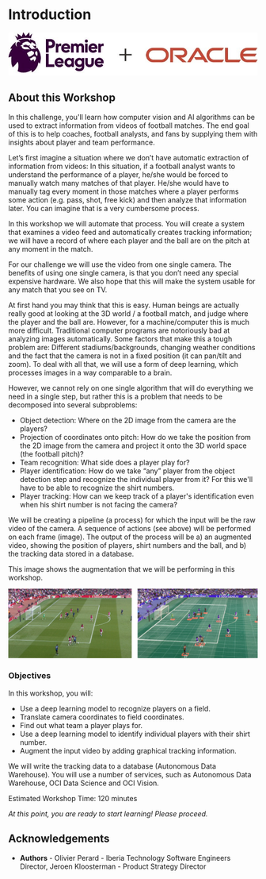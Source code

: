 # Introduction

![Oracle Workshop](images/logo.jpg)

## About this Workshop

In this challenge, you'll learn how computer vision and AI algorithms can be used to extract information from videos of football matches. The end goal of this is to help coaches, football analysts, and fans by supplying them with insights about player and team performance.

Let’s first imagine a situation where we don’t have automatic extraction of information from videos: In this situation, if a football analyst wants to understand the performance of a player, he/she would be forced to manually watch many matches of that player. He/she would have to manually tag every moment in those matches where a player performs some action (e.g. pass, shot, free kick) and then analyze that information later. You can imagine that is a very cumbersome process.

In this workshop we will automate that process. You will create a system that examines a video feed and automatically creates tracking information; we will have a record of where each player and the ball are on the pitch at any moment in the match. 

For our challenge we will use the video from one single camera. The benefits of using one single camera, is that you don’t need any special expensive hardware. We also hope that this will make the system usable for any match that you see on TV.

At first hand you may think that this is easy. Human beings are actually really good at looking at the 3D world / a football match, and judge where the player and the ball are. However, for a machine/computer this is much more difficult. Traditional computer programs are notoriously bad at analyzing images automatically. Some factors that make this a tough problem are: Different stadiums/backgrounds, changing weather conditions and the fact that the camera is not in a fixed position (it can pan/tilt and zoom). To deal with all that, we will use a form of deep learning, which processes images in a way comparable to a brain.

However, we cannot rely on one single algorithm that will do everything we need in a single step, but rather this is a problem that needs to be decomposed into several subproblems:
- Object detection: Where on the 2D image from the camera are the players?
- Projection of coordinates onto pitch: How do we take the position from the 2D image from the camera and project it onto the 3D world space (the football pitch)?
- Team recognition: What side does a player play for?
- Player identification: How do we take “any” player from the object detection step and recognize the individual player from it? For this we'll have to be able to recognize the shirt numbers.
- Player tracking: How can we keep track of a player's identification even when his shirt number is not facing the camera?

We will be creating a pipeline (a process) for which the input will be the raw video of the camera. A sequence of actions (see above) will be performed on each frame (image). The output of the process will be a) an augmented video, showing the position of players, shirt numbers and the ball, and b) the tracking data stored in a database.

This image shows the augmentation that we will be performing in this workshop.

![End result](images/end-result.png)

### Objectives
In this workshop, you will:
- Use a deep learning model to recognize players on a field.
- Translate camera coordinates to field coordinates.
- Find out what team a player plays for.
- Use a deep learning model to identify individual players with their shirt number.
- Augment the input video by adding graphical tracking information.

We will write the tracking data to a database (Autonomous Data Warehouse). You will use a number of services, such as Autonomous Data Warehouse, OCI Data Science and OCI Vision.

Estimated Workshop Time: 120 minutes

_At this point, you are ready to start learning! Please proceed._

## Acknowledgements
* **Authors** - Olivier Perard - Iberia Technology Software Engineers Director, Jeroen Kloosterman - Product Strategy Director
